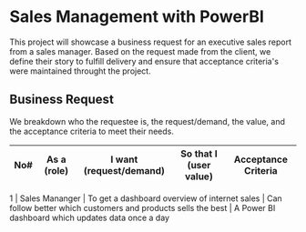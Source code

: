 # Sales Management with PowerBI
This project will showcase a business request for an executive sales report from a sales manager. Based on the request made from the client, we define their story to fulfill delivery and ensure that acceptance criteria's were maintained throught the project.

## Business Request
We breakdown who the requestee is, the request/demand, the value, and the acceptance criteria to meet their needs.

| No# | As a (role) | I want (request/demand) | So that I (user value) | Acceptance Criteria |
--- | --- | --- | --- | --- 

1 | Sales Mananger | To get a dashboard overview of internet sales | Can follow better which customers and products sells the best | A Power BI dashboard which updates data once a day
